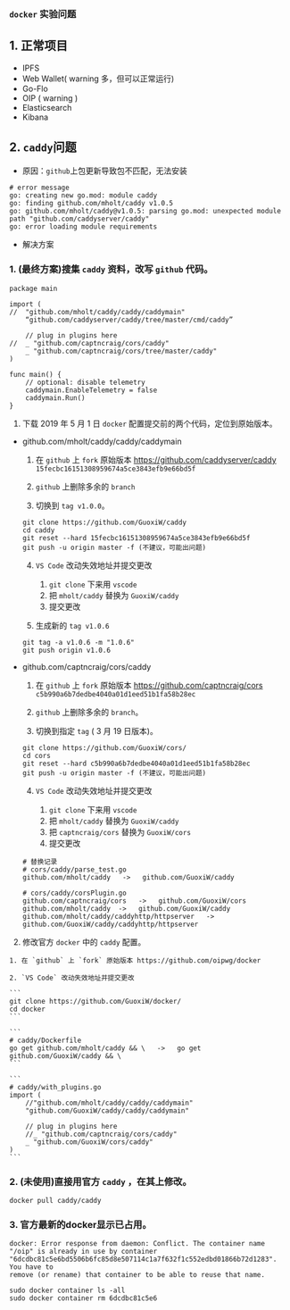 ### `docker` 实验问题

## 1. 正常项目
- IPFS
- Web Wallet( warning 多，但可以正常运行)
- Go-Flo
- OIP ( warning )
- Elasticsearch
- Kibana

## 2. `caddy`问题

- 原因：`github`上包更新导致包不匹配，无法安装
```
# error message
go: creating new go.mod: module caddy
go: finding github.com/mholt/caddy v1.0.5
go: github.com/mholt/caddy@v1.0.5: parsing go.mod: unexpected module path "github.com/caddyserver/caddy"
go: error loading module requirements
```

- 解决方案
### 1. (最终方案)搜集 `caddy` 资料，改写 `github` 代码。

```
package main

import (
//	"github.com/mholt/caddy/caddy/caddymain"
	“github.com/caddyserver/caddy/tree/master/cmd/caddy”

	// plug in plugins here
//	_ "github.com/captncraig/cors/caddy"
	_ "github.com/captncraig/cors/tree/master/caddy"
)

func main() {
	// optional: disable telemetry
	caddymain.EnableTelemetry = false
	caddymain.Run()
}
```

  1. 下载 2019 年 5 月 1 日 `docker` 配置提交前的两个代码，定位到原始版本。

  - github.com/mholt/caddy/caddy/caddymain
    
    1. 在 `github` 上 `fork` 原始版本 https://github.com/caddyserver/caddy `15fecbc16151308959674a5ce3843efb9e66bd5f`

    2. `github` 上删除多余的 `branch`

    3. 切换到 `tag v1.0.0`。 

    ```
    git clone https://github.com/GuoxiW/caddy
    cd caddy
    git reset --hard 15fecbc16151308959674a5ce3843efb9e66bd5f
    git push -u origin master -f (不建议，可能出问题)
    ```

    4. `VS Code` 改动失效地址并提交更改

       1. `git clone` 下来用 `vscode` 
       2. 把 `mholt/caddy` 替换为 `GuoxiW/caddy`
       3. 提交更改

    5. 生成新的 `tag v1.0.6`
    ```
    git tag -a v1.0.6 -m "1.0.6"
    git push origin v1.0.6
    ```
  - github.com/captncraig/cors/caddy
    1. 在 `github` 上 `fork` 原始版本 https://github.com/captncraig/cors `c5b990a6b7dedbe4040a01d1eed51b1fa58b28ec`

    2. `github` 上删除多余的 `branch`。

    3. 切换到指定 `tag` ( 3 月 19 日版本)。
    ```
    git clone https://github.com/GuoxiW/cors/
    cd cors
    git reset --hard c5b990a6b7dedbe4040a01d1eed51b1fa58b28ec
    git push -u origin master -f (不建议，可能出问题)
    ```

    4. `VS Code` 改动失效地址并提交更改

       1. `git clone` 下来用 `vscode` 
       2. 把 `mholt/caddy` 替换为 `GuoxiW/caddy`
       3. 把 `captncraig/cors` 替换为 `GuoxiW/cors`
       4. 提交更改
    ```
    # 替换记录
    # cors/caddy/parse_test.go
    github.com/mholt/caddy   ->   github.com/GuoxiW/caddy

    # cors/caddy/corsPlugin.go 
    github.com/captncraig/cors   ->   github.com/GuoxiW/cors
    github.com/mholt/caddy  ->   github.com/GuoxiW/caddy
    github.com/mholt/caddy/caddyhttp/httpserver   ->   github.com/GuoxiW/caddy/caddyhttp/httpserver
    ```

  2. 修改官方 `docker` 中的 `caddy` 配置。
  
    1. 在 `github` 上 `fork` 原始版本 https://github.com/oipwg/docker

    2. `VS Code` 改动失效地址并提交更改

    ```
    git clone https://github.com/GuoxiW/docker/
    cd docker
    ```

    ```
    # caddy/Dockerfile
    go get github.com/mholt/caddy && \   ->   go get github.com/GuoxiW/caddy && \
    ```

    ```
    # caddy/with_plugins.go
    import (
	    //"github.com/mholt/caddy/caddy/caddymain"
	    "github.com/GuoxiW/caddy/caddy/caddymain"

	    // plug in plugins here
	    //_ "github.com/captncraig/cors/caddy"
	    _ "github.com/GuoxiW/cors/caddy"
    )
    ```


### 2. (未使用)直接用官方 `caddy` ，在其上修改。
```
docker pull caddy/caddy
```

### 3. 官方最新的docker显示已占用。
```
docker: Error response from daemon: Conflict. The container name "/oip" is already in use by container "6dcdbc81c5e6bd5506b6fc85d8e507114c1a7f632f1c552edbd01866b72d1283". You have to
remove (or rename) that container to be able to reuse that name.
```

```
sudo docker container ls -all
sudo docker container rm 6dcdbc81c5e6
```
